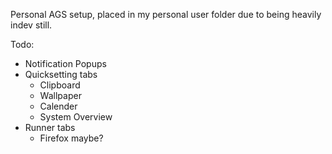 Personal AGS setup, placed in my personal user folder due to being heavily indev still.

Todo:
- Notification Popups
- Quicksetting tabs
  - Clipboard
  - Wallpaper
  - Calender
  - System Overview
- Runner tabs
  - Firefox maybe?
